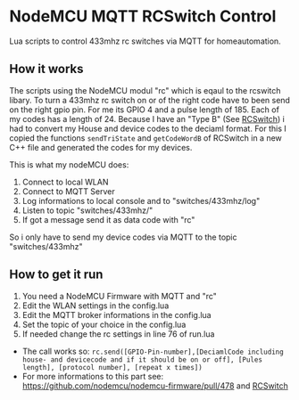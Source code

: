 # NodeMCU MQTT RCSwitch Control
Lua scripts to control 433mhz rc switches via MQTT for homeautomation. 


## How it works
The scripts using the NodeMCU modul "rc" which is eqaul to the rcswitch libary. To turn a 433mhz rc switch on or of the right code have to been send on the right gpio pin. For me its GPIO 4 and a pulse length of 185. Each of my codes has a length of 24. Because I have an "Type B" (See [RCSwitch](https://github.com/sui77/rc-switch/wiki/HowTo_OperateLowCostOutlets)) i had to convert my House and device codes to the deciaml format. For this I copied the functions `sendTriState` and `getCodeWordB` of RCSwitch in a new C++ file and generated the codes for my devices.

This is what my nodeMCU does:

1. Connect to local WLAN
2. Connect to MQTT Server
3. Log informations to local console and to "switches/433mhz/log"
3. Listen to topic "switches/433mhz/"
4. If got a message send it as data code with "rc" 

So i only have to send my device codes via MQTT to the topic "switches/433mhz"

## How to get it run

1. You need a NodeMCU Firmware with MQTT and "rc"
2. Edit the WLAN settings in the config.lua
3. Edit the MQTT broker informations in the config.lua
4. Set the topic of your choice in the config.lua
5. If needed change the rc settings in line 76 of run.lua
 - The call works so: `rc.send([GPIO-Pin-number],[DeciamlCode including house- and devicecode and if it should be on or off], [Pules length], [protocol number], [repeat x times])`
  - For more informations to this part see: https://github.com/nodemcu/nodemcu-firmware/pull/478 and [RCSwitch](https://github.com/sui77/rc-switch/wiki/HowTo_OperateLowCostOutlets)

